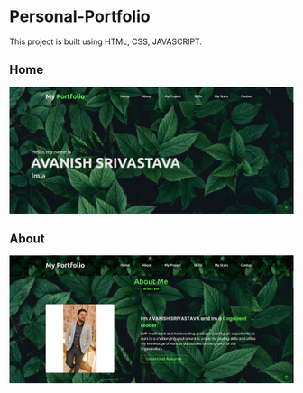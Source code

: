 # Personal-Portfolio
This project is built using HTML, CSS, JAVASCRIPT.

## Home
![](./images/Home.png)

## About
![](./images/About.png)
